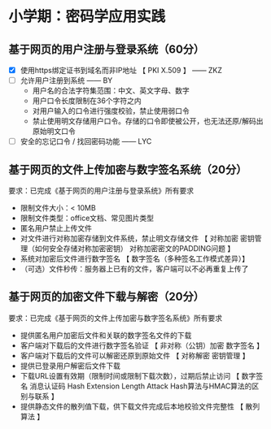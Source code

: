 # 小学期：密码学应用实践
## 基于网页的用户注册与登录系统（60分）
- [x] 使用https绑定证书到域名而非IP地址 【 PKI X.509 】 —— ZKZ
- [ ] 允许用户注册到系统 —— BY
	- 用户名的合法字符集范围：中文、英文字母、数字
	- 用户口令长度限制在36个字符之内
	- 对用户输入的口令进行强度校验，禁止使用弱口令
	- 禁止使用明文存储用户口令。存储的口令即使被公开，也无法还原/解码出原始明文口令
- [ ] 安全的忘记口令 / 找回密码功能 —— LYC

## 基于网页的文件上传加密与数字签名系统（20分）
要求：已完成《基于网页的用户注册与登录系统》所有要求
- 限制文件大小：< 10MB
- 限制文件类型：office文档、常见图片类型
- 匿名用户禁止上传文件
- 对文件进行对称加密存储到文件系统，禁止明文存储文件 【 对称加密 密钥管理（如何安全存储对称加密密钥） 对称加密密文的PADDING问题 】
- 系统对加密后文件进行数字签名 【 数字签名（多种签名工作模式差异）】
- （可选）文件秒传：服务器上已有的文件，客户端可以不必再重复上传了

## 基于网页的加密文件下载与解密（20分）
要求：已完成《基于网页的文件上传加密与数字签名系统》所有要求
- 提供匿名用户加密后文件和关联的数字签名文件的下载
- 客户端对下载后的文件进行数字签名验证 【 非对称（公钥）加密 数字签名 】
- 客户端对下载后的文件可以解密还原到原始文件 【 对称解密 密钥管理 】
- 提供已登录用户解密后文件下载
- 下载URL设置有效期（限制时间或限制下载次数），过期后禁止访问 【 数字签名 消息认证码 Hash Extension Length Attack Hash算法与HMAC算法的区别与联系 】
- 提供静态文件的散列值下载，供下载文件完成后本地校验文件完整性 【 散列算法 】